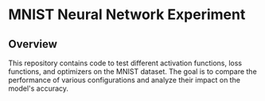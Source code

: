 # MNIST Neural Network Experiment

## Overview

This repository contains code to test different activation functions, loss functions, and optimizers on the MNIST dataset. The goal is to compare the performance of various configurations and analyze their impact on the model's accuracy.
